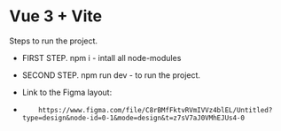 # Vue 3 + Vite

Steps to run the project.

* FIRST STEP.
    npm i - intall all node-modules

* SECOND STEP.
    npm run dev - to run the project.

* Link to the Figma layout:
*         https://www.figma.com/file/C8rBMfFktvRVmIVVz4blEL/Untitled?type=design&node-id=0-1&mode=design&t=z7sV7aJ0VMhEJUs4-0
